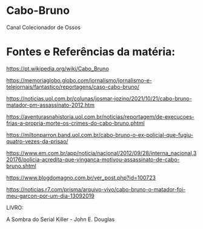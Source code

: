 # Cabo-Bruno
Canal Colecionador de Ossos

# Fontes e Referências da matéria:

https://pt.wikipedia.org/wiki/Cabo_Bruno

https://memoriaglobo.globo.com/jornalismo/jornalismo-e-telejornais/fantastico/reportagens/caso-cabo-bruno/

https://noticias.uol.com.br/colunas/josmar-jozino/2021/10/21/cabo-bruno-matador-pm-assassinato-2012.htm

https://aventurasnahistoria.uol.com.br/noticias/reportagem/de-execucoes-frias-a-propria-morte-os-crimes-do-cabo-bruno.phtml

https://miltonparron.band.uol.com.br/cabo-bruno-o-ex-policial-que-fugiu-quatro-vezes-da-prisao/

https://www.em.com.br/app/noticia/nacional/2012/09/28/interna_nacional,320176/policia-acredita-que-vinganca-motivou-assassinato-de-cabo-bruno.shtml

https://www.blogdomagno.com.br/ver_post.php?id=100723

https://noticias.r7.com/prisma/arquivo-vivo/cabo-bruno-o-matador-foi-meu-garcon-por-um-dia-13092019

LIVRO:

A Sombra do Serial Killer - John E. Douglas
